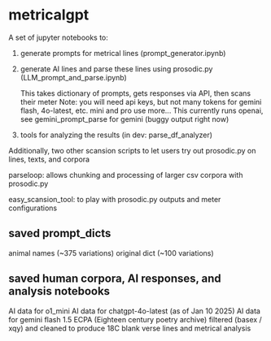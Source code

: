 # metricalgpt

A set of jupyter notebooks to:

1) generate prompts for metrical lines (prompt_generator.ipynb)

2) generate AI lines and parse these lines using prosodic.py (LLM_prompt_and_parse.ipynb)
   
   This takes dictionary of prompts, gets responses via API, then scans their meter
    Note: you will need api keys, but not many tokens for gemini flash, 4o-latest, etc. mini and pro use more...
        This currently runs openai, see gemini_prompt_parse for gemini (buggy output right now)

3) tools for analyzing the results (in dev: parse_df_analyzer)

Additionally, two other scansion scripts to let users try out prosodic.py on lines, texts, and corpora


parseloop:  allows chunking and processing of larger csv corpora with prosodic.py


easy_scansion_tool: to play with prosodic.py outputs and meter configurations 

## saved prompt_dicts

animal names (~375 variations)
original dict (~100 variations)

## saved human corpora,  AI responses, and  analysis notebooks

AI data for o1_mini 
AI data for chatgpt-4o-latest (as of Jan 10 2025) 
AI data for gemini flash 1.5
ECPA (Eighteen century poetry archive) filtered (basex / xqy) and cleaned to produce 18C blank verse lines and metrical analysis




